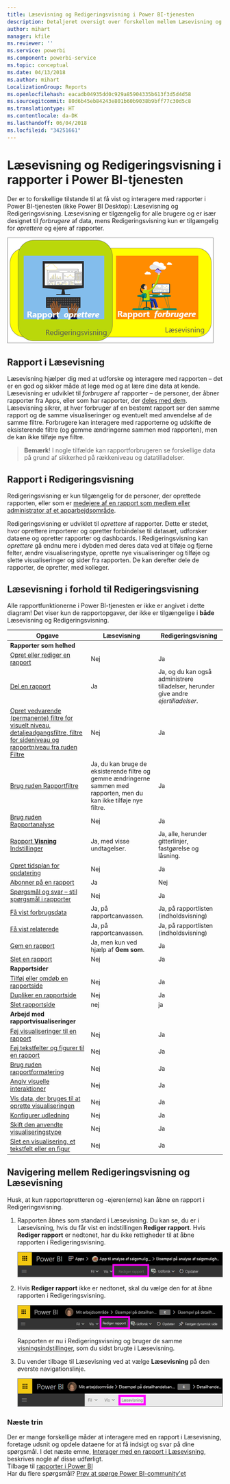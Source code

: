 ```yaml
---
title: Læsevisning og Redigeringsvisning i Power BI-tjenesten
description: Detaljeret oversigt over forskellen mellem Læsevisning og Redigeringsvisning for rapporter i Power BI-tjenesten
author: mihart
manager: kfile
ms.reviewer: ''
ms.service: powerbi
ms.component: powerbi-service
ms.topic: conceptual
ms.date: 04/13/2018
ms.author: mihart
LocalizationGroup: Reports
ms.openlocfilehash: eacadb04935dd0c929a85904335b613f3d5d4d58
ms.sourcegitcommit: 80d6b45eb84243e801b60b9038b9bff77c30d5c8
ms.translationtype: HT
ms.contentlocale: da-DK
ms.lasthandoff: 06/04/2018
ms.locfileid: "34251661"
---
```

# <a name="reading-view-and-editing-view-in-power-bi-service-reports"></a>Læsevisning og Redigeringsvisning i rapporter i Power BI-tjenesten
Der er to forskellige tilstande til at få vist og interagere med rapporter i Power BI-tjenesten (ikke Power BI Desktop): Læsevisning og Redigeringsvisning. Læsevisning er tilgængelig for alle brugere og er især designet til *forbrugere* af data, mens Redigeringsvisning kun er tilgængelig for *oprettere* og ejere af rapporter.

![Kunst af rapportoprettere og rapportforbrugere](media/service-reading-view-and-editing-view/power-bi-creators-consumers.png)

## <a name="report-reading-view"></a>Rapport i Læsevisning

 Læsevisning hjælper dig med at udforske og interagere med rapporten – det er en god og sikker måde at lege med og at lære dine data at kende. Læsevisning er udviklet til *forbrugere* af rapporter – de personer, der åbner rapporter fra Apps, eller som har rapporter, der [deles med dem](service-share-dashboards.md). Læsevisning sikrer, at hver forbruger af en bestemt rapport ser den samme rapport og de samme visualiseringer og eventuelt med anvendelse af de samme filtre.  Forbrugere kan interagere med rapporterne og udskifte de eksisterende filtre (og gemme ændringerne sammen med rapporten), men de kan ikke tilføje nye filtre.

>**Bemærk**! I nogle tilfælde kan rapportforbrugeren se forskellige data på grund af sikkerhed på rækkeniveau og datatilladelser.

## <a name="report-editing-view"></a>Rapport i Redigeringsvisning

Redigeringsvisning er kun tilgængelig for de personer, der oprettede rapporten, eller som er [medejere af en rapport som medlem eller administrator af et apparbejdsområde](service-create-distribute-apps.md).

Redigeringsvisning er udviklet til *oprettere* af rapporter. Dette er stedet, hvor oprettere importerer og opretter forbindelse til datasæt, udforsker dataene og opretter rapporter og dashboards. I Redigeringsvisning kan *oprettere* gå endnu mere i dybden med deres data ved at tilføje og fjerne felter, ændre visualiseringstype, oprette nye visualiseringer og tilføje og slette visualiseringer og sider fra rapporten. De kan derefter dele de rapporter, de opretter, med kolleger.

## <a name="reading-view-versus-editing-view"></a>Læsevisning i forhold til Redigeringsvisning
Alle rapportfunktionerne i Power BI-tjenesten er ikke er angivet i dette diagram! Det viser kun de rapportopgaver, der ikke er tilgængelige i **både** Læsevisning og Redigeringsvisning.


|Opgave  | Læsevisning  | Redigeringsvisning |
|-------------------------|-------|-------|
|**Rapporter som helhed**  |
| [Opret eller rediger en rapport](service-report-create-new.md) | Nej  | Ja |
| [Del en rapport](service-share-reports.md)| Ja | Ja, og du kan også administrere tilladelser, herunder give andre *ejertilladelser*. |
| [Opret vedvarende (permanente) filtre for visuelt niveau, detaljeadgangsfiltre, filtre for sideniveau og rapportniveau fra ruden Filtre](power-bi-report-add-filter.md) | Nej  | Ja |
| [Brug ruden Rapportfiltre](power-bi-how-to-report-filter.md) | Ja, du kan bruge de eksisterende filtre og gemme ændringerne sammen med rapporten, men du kan ikke tilføje nye filtre. | Ja |
| [Brug ruden Rapportanalyse](service-analytics-pane.md) | Nej | Ja |
| [Rapport **Visning** Indstillinger](power-bi-report-display-settings.md) | Ja, med visse undtagelser. | Ja, alle, herunder gitterlinjer, fastgørelse og låsning. |
| [Opret tidsplan for opdatering](refresh-data.md) | Nej  | Ja |
| [Abonner på en rapport](service-report-subscribe.md) | Ja | Nej |
| [Spørgsmål og svar – stil spørgsmål i rapporter](power-bi-q-and-a.md) | Nej  | Ja |
| [Få vist forbrugsdata ](service-usage-metrics.md) | Ja, på rapportcanvassen. | Ja, på rapportlisten (indholdsvisning) |
| [Få vist relaterede](service-related-content.md) | Ja, på rapportcanvassen. | Ja, på rapportlisten (indholdsvisning) |
| [Gem en rapport](service-report-save.md) | Ja, men kun ved hjælp af **Gem som**. | Ja |
| [Slet en rapport](service-delete.md) | Nej  | Ja |
|**Rapportsider** |
| [Tilføj eller omdøb en rapportside](power-bi-report-add-page.md)  | Nej  | Ja  |
| [Dupliker en rapportside](power-bi-report-copy-paste-page.md) | Nej  | Ja |
| [Slet rapportside](service-delete.md) | nej | ja |
|**Arbejd med rapportvisualiseringer**|
| [Føj visualiseringer til en rapport](power-bi-report-add-visualizations-i.md) | Nej  | Ja |
| [Føj tekstfelter og figurer til en rapport](power-bi-reports-add-text-and-shapes.md) | Nej  | Ja |
| [Brug ruden rapportformatering](service-the-report-editor-take-a-tour.md) | Nej | Ja |
| [Angiv visuelle interaktioner](service-reports-visual-interactions.md) | Nej  | Ja |
| [Vis data, der bruges til at oprette visualiseringen](service-reports-show-data.md) | Nej  | Ja |
| [Konfigurer udledning](power-bi-visualization-drill-down.md) | Nej  | Ja |
| [Skift den anvendte visualiseringstype](power-bi-report-change-visualization-type.md) | Nej | Ja|
| [Slet en visualisering, et tekstfelt eller en figur](service-delete.md)| Nej | Ja |


## <a name="navigating-between-editing-view-and-reading-view"></a>Navigering mellem Redigeringsvisning og Læsevisning
Husk, at kun rapportopretteren og -ejeren(erne) kan åbne en rapport i Redigeringsvisning.

1. Rapporten åbnes som standard i Læsevisning. Du kan se, du er i Læsevisning, hvis du får vist en indstillingen **Rediger rapport**. Hvis **Rediger rapport** er nedtonet, har du ikke rettigheder til at åbne rapporten i Redigeringsvisning.

   ![Rediger rapport er nedtonet](media/service-reading-view-and-editing-view/power-bi-edit-report-grey.png)

2. Hvis **Rediger rapport** ikke er nedtonet, skal du vælge den for at åbne rapporten i Redigeringsvisning.

   ![Indstillingen Rediger rapport](media/service-reading-view-and-editing-view/power-bi-edit-report.png)

   Rapporten er nu i Redigeringsvisning og bruger de samme [visningsindstillinger](power-bi-report-display-settings.md), som du sidst brugte i Læsevisning.

2. Du vender tilbage til Læsevisning ved at vælge **Læsevisning** på den øverste navigationslinje.

    ![Indstillingen Læsevisning](media/service-reading-view-and-editing-view/power-bi-reading-view.png)



### <a name="next-steps"></a>Næste trin
Der er mange forskellige måder at interagere med en rapport i Læsevisning, foretage udsnit og opdele dataene for at få indsigt og svar på dine spørgsmål.  I det næste emne, [Interager med en rapport i Læsevisning](service-interact-with-a-report-in-editing-view.md), beskrives nogle af disse udførligt.    
Tilbage til [rapporter i Power BI](service-reports.md)    
Har du flere spørgsmål? [Prøv at spørge Power BI-community'et](http://community.powerbi.com/)
